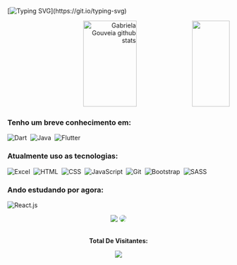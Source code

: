 [![Typing SVG](https://readme-typing-svg.herokuapp.com/?color=42BFDD&size=30&center=true&vCenter=true&width=1000&lines=Fala+dev,+Suave?;Quer+saber+um+pouco+de+mim?;Fique+a+vontade!)](https://git.io/typing-svg)

 <div align="right">  
  <img width="49%" height="195px" src="https://github-readme-stats.vercel.app/api?username=Kronov1&show_icons=true&count_private=true&hide_border=true&title_color=6320EE&icon_color=BA55D3&text_color=8075FF&bg_color=0d1117" alt="Gabriela Gouveia github stats" /> 
  <img width="41%" height="195px" src="https://github-readme-stats.vercel.app/api/top-langs/?username=kronov1&layout=compact&hide_border=true&title_color=6320EE&text_color=8075FF&bg_color=0d1117" />
</div>

 ### Tenho um breve conhecimento em:
 ![Dart](https://img.shields.io/badge/-dart-0D1117?style=for-the-badge&logo=dart&labelColor=0D1117)&nbsp;
 ![Java](https://img.shields.io/badge/-java-0D1117?style=for-the-badge&logo=oracle&labelColor=0D1117)&nbsp;
 ![Flutter](https://img.shields.io/badge/-flutter-0D1117?style=for-the-badge&logo=flutter&labelColor=0D1117)&nbsp;
 
 ### Atualmente uso as tecnologias:
![Excel](https://i.pinimg.com/originals/19/92/91/1992917f382f70752f1327c6f10e0a7a.png)&nbsp;
![HTML](https://img.shields.io/badge/-html-0D1117?style=for-the-badge&logo=HTML5&labelColor=0D1117)&nbsp;
![CSS](https://img.shields.io/badge/-CSS-0D1117?style=for-the-badge&logo=CSS3&logoColor=1572B6&labelColor=0D1117)&nbsp;
![JavaScript](https://img.shields.io/badge/-JavaScript-0D1117?style=for-the-badge&logo=javascript&labelColor=0D1117)&nbsp;
![Git](https://img.shields.io/badge/-git-0D1117?style=for-the-badge&logo=git&labelColor=0D1117)&nbsp;
![Bootstrap](https://img.shields.io/badge/-bootstrap-0D1117?style=for-the-badge&logo=bootstrap&labelColor=0D1117)&nbsp;
![SASS](https://img.shields.io/badge/-SASS-0D1117?style=for-the-badge&logo=SASS&labelColor=0D1117)&nbsp;

 ### Ando estudando por agora:
![React.js](https://img.shields.io/badge/-React.js-0D1117?style=for-the-badge&logo=react&labelColor=0D1117)&nbsp;

<div align="center"> 
<a href = "mailto:brunooliveira22br74@gmail.com"> <img src="https://img.shields.io/badge/-Gmail-%23333?style=for-the-badge&logo=gmail&logoColor=white" target="_blank"></a>
<a href="https://www.linkedin.com/in/bruno-gomes-30a572243" target="_blank"><img src="https://img.shields.io/badge/-LinkedIn-%230077B540?style=for-the-badge&logo=linkedin&logoColor=white" style="border-radius: 30px" target="_blank"></a> 
 </div>

 <div align="center">
<br><p align="centre"><b>Total De Visitantes:</b></p>  
<p align="center"><img align="center" src="https://profile-counter.glitch.me/{Kronov1}/count.svg" /></p> 
<br>
</div>
